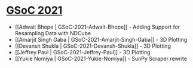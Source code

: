# [GSoC 2021](https://summerofcode.withgoogle.com)

* [[Adwait Bhope | GSoC-2021-Adwait-Bhope]] - Adding Support for Resampling Data with NDCube
* [[Amarjit Singh Gaba | GSoC-2021-Amarjit-Singh-Gaba]] - 3D Plotting
* [[Devansh Shukla | GSoC-2021-Devansh-Shukla]] - 3D Plotting
* [[Jeffrey Paul | GSoC-2021-Jeffrey-Paul]] - 3D Plotting
* [[Yukie Nomiya | GSoC-2021-Yukie-Nomiya]] - SunPy Scraper rewrite

